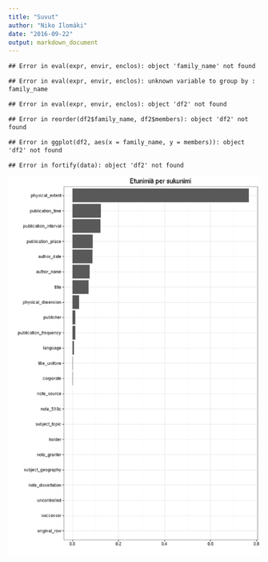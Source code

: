 ```yaml
---
title: "Suvut"
author: "Niko Ilomäki"
date: "2016-09-22"
output: markdown_document
---
```





```
## Error in eval(expr, envir, enclos): object 'family_name' not found
```

```
## Error in eval(expr, envir, enclos): unknown variable to group by : family_name
```

```
## Error in eval(expr, envir, enclos): object 'df2' not found
```

```
## Error in reorder(df2$family_name, df2$members): object 'df2' not found
```

```
## Error in ggplot(df2, aes(x = family_name, y = members)): object 'df2' not found
```

```
## Error in fortify(data): object 'df2' not found
```

![plot of chunk suvut](figure/suvut-1.png)
